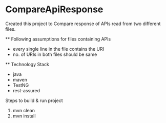 # CompareApiResponse

Created this project to Compare response of APIs read from two different files.

** Following assumptions for files containing APIs
  - every single line in the file contains the URI
  - no. of URIs in both files should be same
 
** Technology Stack
  - java
  - maven
  - TestNG
  - rest-assured

Steps to build & run project
1. mvn clean
2. mvn install
